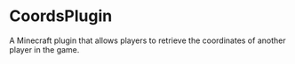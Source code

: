 # CoordsPlugin
A Minecraft plugin  that allows players to retrieve the coordinates of another player in the game.
